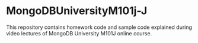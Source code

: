 # MongoDBUniversityM101j-J
This repository contains homework code and sample code explained during video lectures of MongoDB University M101J online course.
